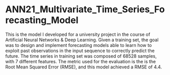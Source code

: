# ANN21_Multivariate_Time_Series_Forecasting_Model

This is the model I developed for a university project in the course of Artificial Neural Networks & Deep Learning. 
Given a training set, the goal was to design and implement forecasting models able to learn how to exploit past observations in the input sequence to correctly predict the future. 
The time series in training set was composed of 68528 samples, with 7 different features.
The metric used for the evaluation is the is the Root Mean Squared Error (RMSE), and this model achieved a RMSE of 4.4.
